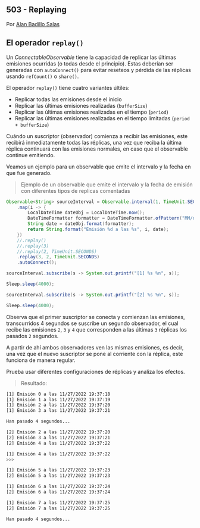 ## 503 -  Replaying

Por [Alan Badillo Salas](https://www.nomadacode.com)

## El operador `replay()`

Un *ConnectableObservable* tiene la capacidad de replicar las últimas emisiones ocurridas (o todas desde el principio). Estas deberían ser generadas con `autoConnect()` para evitar reseteos y pérdida de las réplicas usando `refCount()` o `share()`.

El operador `replay()` tiene cuatro variantes últiles:

* Replicar todas las emisiones desde el inicio
* Replicar las últimas emisiones realizadas (`bufferSize`)
* Replicar las últimas emisiones realizadas en el tiempo (`period`)
* Replicar las últimas emisiones realizadas en el tiempo limitadas (`period + bufferSize`)

Cuándo un suscriptor (observador) comienza a recibir las emisiones, este recibirá inmediatamente todas las réplicas, una vez que reciba la última réplica continuará con las emisiones normales, en caso que el observable continue emitiendo.

Veamos un ejemplo para un observable que emite el intervalo y la fecha en que fue generado.

> Ejemplo de un observable que emite el intervalo y la fecha de emisión con diferentes tipos de replicas comentadas

```java
Observable<String> sourceInterval = Observable.interval(1, TimeUnit.SECONDS)
    .map(i -> {
        LocalDateTime dateObj = LocalDateTime.now();
        DateTimeFormatter formatter = DateTimeFormatter.ofPattern("MM/dd/yyyy HH:mm:ss");
        String date = dateObj.format(formatter);
        return String.format("Emisión %d a las %s", i, date);
    })
    //.replay()
    //.replay(3)
    //.replay(2, TimeUnit.SECONDS)
    .replay(3, 2, TimeUnit.SECONDS)
    .autoConnect();

sourceInterval.subscribe(s -> System.out.printf("[1] %s %n", s));

Sleep.sleep(4000);

sourceInterval.subscribe(s -> System.out.printf("[2] %s %n", s));

Sleep.sleep(4000);
```

Observa que el primer suscriptor se conecta y comienzan las emisiones, transcurridos 4 segundos se suscribe un segundo observador, el cual recibe las emisiones `2`, `3` y `4` que corresponden a las últimas `3` réplicas los pasados `2` segundos.

A partir de ahí ambos observadores ven las mismas emisiones, es decir, una vez que el nuevo suscriptor se pone al corriente con la réplica, este funciona de manera regular.

Prueba usar diferentes configuraciones de réplicas y analiza los efectos.

> Resultado:

```bash
[1] Emisión 0 a las 11/27/2022 19:37:18 
[1] Emisión 1 a las 11/27/2022 19:37:19 
[1] Emisión 2 a las 11/27/2022 19:37:20 
[1] Emisión 3 a las 11/27/2022 19:37:21 

Han pasado 4 segundos... 

[2] Emisión 2 a las 11/27/2022 19:37:20 
[2] Emisión 3 a las 11/27/2022 19:37:21 
[2] Emisión 4 a las 11/27/2022 19:37:22 

[1] Emisión 4 a las 11/27/2022 19:37:22 
>>>

[1] Emisión 5 a las 11/27/2022 19:37:23 
[2] Emisión 5 a las 11/27/2022 19:37:23 

[1] Emisión 6 a las 11/27/2022 19:37:24 
[2] Emisión 6 a las 11/27/2022 19:37:24 

[1] Emisión 7 a las 11/27/2022 19:37:25 
[2] Emisión 7 a las 11/27/2022 19:37:25 

Han pasado 4 segundos... 
```